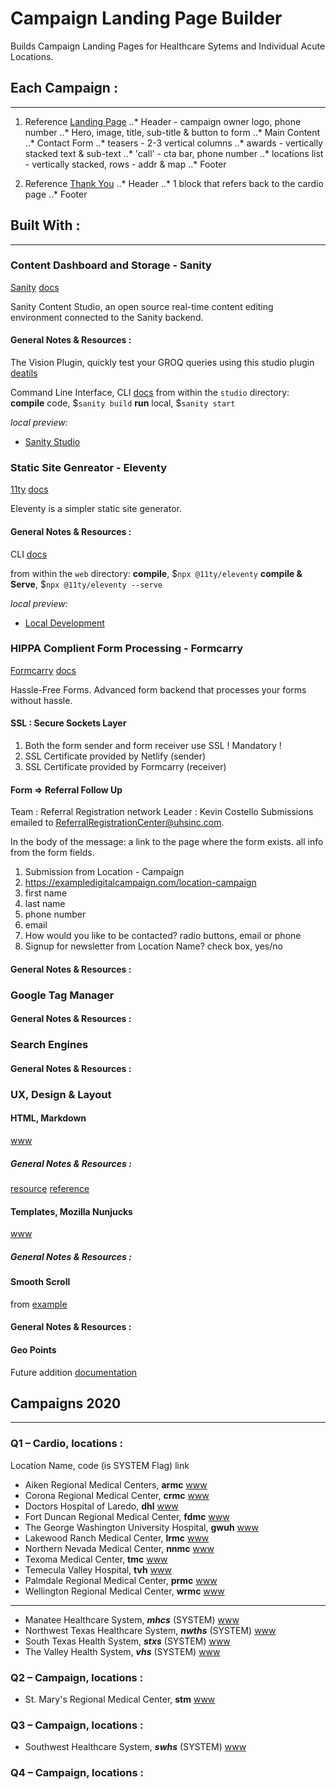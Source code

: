 # Campaign Landing Page Builder
Builds Campaign Landing Pages for Healthcare Sytems and Individual Acute Locations.

## Each Campaign :
----
1. Reference [Landing Page](https://tmc-women.com/)
..* Header - campaign owner logo, phone number
..* Hero, image, title, sub-title & button to form
..* Main Content
..* Contact Form
..* teasers - 2-3 vertical columns
..* awards - vertically stacked text & sub-text
..* 'call' - cta bar, phone number
..* locations list - vertically stacked, rows - addr & map
..* Footer

2. Reference [Thank You](https://tmc-women.com/thank-you/)
..* Header
..* 1 block that refers back to the cardio page
..* Footer

## Built With :
----
### Content Dashboard and Storage - Sanity
[Sanity](https://www.sanity.io)
[docs](https://www.sanity.io/docs)

Sanity Content Studio, an open source real-time content editing environment connected to the Sanity backend.

#### General Notes & Resources :
The Vision Plugin, quickly test your GROQ queries using this studio plugin [deatils](https://www.sanity.io/docs/the-vision-plugin "Vision Sanity Plugin")

Command Line Interface, CLI [docs](https://www.sanity.io/docs/cli)
from within the `studio` directory:
**compile** code, $`sanity build`
**run** local, $`sanity start`

_local preview:_
* [Sanity Studio](http://localhost:3333 "development Sanity Studio")

### Static Site Genreator - Eleventy
[11ty](https://www.11ty.dev/)
[docs](https://www.11ty.io/docs/)

Eleventy is a simpler static site generator.

#### General Notes & Resources :
CLI [docs](https://www.11ty.dev/docs/usage/)

from within the `web` directory:
**compile**, $`npx @11ty/eleventy`
**compile & Serve**, $`npx @11ty/eleventy --serve`

_local preview:_
* [Local Development](http://localhost:8080 "development website")

### HIPPA Complient Form Processing - Formcarry 
[Formcarry](https://formcarry.com)
[docs](https://www.formcarry.com/documentation/getting-started)

Hassle-Free Forms. Advanced form backend that processes your forms without hassle.
#### SSL : Secure Sockets Layer
1. Both the form sender and form receiver use SSL ! Mandatory !
2. SSL Certificate provided by Netlify (sender)
3. SSL Certificate provided by Formcarry (receiver)

#### Form => Referral Follow Up
Team   : Referral Registration network
Leader : Kevin Costello
Submissions emailed to ReferralRegistrationCenter@uhsinc.com.

In the body of the message:
a link to the page where the form exists.
all info from the form fields.

1. Submission from Location - Campaign
2. https://exampledigitalcampaign.com/location-campaign
3. first name
4. last name
5. phone number
6. email
7. How would you like to be contacted? radio buttons, email or phone
8. Signup for newsletter from Location Name? check box, yes/no 

#### General Notes & Resources :

### Google Tag Manager
#### General Notes & Resources :

### Search Engines 
#### General Notes & Resources :

### UX, Design & Layout
#### HTML, Markdown
[www](#)
##### General Notes & Resources :
[resource](https://guides.github.com/features/mastering-markdown/)
[reference](https://github.com/adam-p/markdown-here/wiki/Markdown-Cheatsheet)

#### Templates, Mozilla Nunjucks
[www](#)
##### General Notes & Resources :

#### Smooth Scroll
from [example](https://www.w3schools.com/howto/howto_css_smooth_scroll.asp)
#### General Notes & Resources :

#### Geo Points
Future addition
[documentation](https://www.sanity.io/docs/geopoint-type)

## Campaigns 2020
----
### Q1 – Cardio, locations :
Location Name, code (is SYSTEM Flag) link

- Aiken Regional Medical Centers, **armc** [www](https://www.aikenregional.com/ "Aiken Regional Medical Centers, website")
- Corona Regional Medical Center, **crmc** [www](https://www.coronaregional.com/ "Corona Regional Medical Center, website")
- Doctors Hospital of Laredo, **dhl** [www](https://www.doctorshosplaredo.com/ "Doctors Hospital of Laredo, website")
- Fort Duncan Regional Medical Center, **fdmc** [www](https://www.fortduncanmedicalcenter.com/ "Fort Duncan Regional Medical Center, website")
- The George Washington University Hospital, **gwuh** [www](https://www.gwhospital.com/ "The George Washington University Hospital, website")
- Lakewood Ranch Medical Center, **lrmc** [www](https://www.lakewoodranchmedicalcenter.com/ "Lakewood Ranch Medical Center, website")
- Northern Nevada Medical Center, **nnmc** [www](https://www.nnmc.com/ "Northern Nevada Medical Center, website")
- Texoma Medical Center, **tmc** [www](https://www.texomamedicalcenter.net/ "Texoma Medical Center, website")
- Temecula Valley Hospital, **tvh** [www](https://www.temeculavalleyhospital.com/ "Temecula Valley Hospital, website")
- Palmdale Regional Medical Center, **prmc** [www](https://www.palmdaleregional.com/ "Palmdale Regional Medical Center, website")
- Wellington Regional Medical Center, **wrmc** [www](https://www.wellingtonregional.com/ "Wellington Regional Medical Center, website")
---
- Manatee Healthcare System, **_mhcs_** (SYSTEM) [www](https://www.manateehealthcaresystem.com/ "Manatee Healthcare System, website")
- Northwest Texas Healthcare System, **_nwths_** (SYSTEM) [www](https://www.nwths.com/ "Northwest Texas Healthcare System, website")
- South Texas Health System, **_stxs_** (SYSTEM) [www](https://www.southtexashealthsystem.com/ "South Texas Health System, website")
- The Valley Health System, **_vhs_** (SYSTEM) [www](https://www.valleyhealthsystemlv.com/ "The Valley Health System, website")

### Q2 – Campaign, locations :
- St. Mary's Regional Medical Center, **stm** [www](https://www.stmarysregional.com/ "St. Mary's Regional Medical Center, website")

### Q3 – Campaign, locations :
- Southwest Healthcare System, **_swhs_** (SYSTEM) [www](https://www.swhealthcaresystem.com/ "Southwest Healthcare System, website")

### Q4 – Campaign, locations :